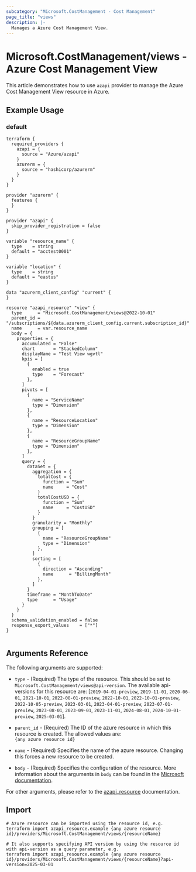```yaml
---
subcategory: "Microsoft.CostManagement - Cost Management"
page_title: "views"
description: |-
  Manages a Azure Cost Management View.
---
```


# Microsoft.CostManagement/views - Azure Cost Management View

This article demonstrates how to use `azapi` provider to manage the Azure Cost Management View resource in Azure.



## Example Usage

### default

```hcl
terraform {
  required_providers {
    azapi = {
      source = "Azure/azapi"
    }
    azurerm = {
      source = "hashicorp/azurerm"
    }
  }
}

provider "azurerm" {
  features {
  }
}

provider "azapi" {
  skip_provider_registration = false
}

variable "resource_name" {
  type    = string
  default = "acctest0001"
}

variable "location" {
  type    = string
  default = "eastus"
}

data "azurerm_client_config" "current" {
}

resource "azapi_resource" "view" {
  type      = "Microsoft.CostManagement/views@2022-10-01"
  parent_id = "/subscriptions/${data.azurerm_client_config.current.subscription_id}"
  name      = var.resource_name
  body = {
    properties = {
      accumulated = "False"
      chart       = "StackedColumn"
      displayName = "Test View wgvtl"
      kpis = [
        {
          enabled = true
          type    = "Forecast"
        },
      ]
      pivots = [
        {
          name = "ServiceName"
          type = "Dimension"
        },
        {
          name = "ResourceLocation"
          type = "Dimension"
        },
        {
          name = "ResourceGroupName"
          type = "Dimension"
        },
      ]
      query = {
        dataSet = {
          aggregation = {
            totalCost = {
              function = "Sum"
              name     = "Cost"
            }
            totalCostUSD = {
              function = "Sum"
              name     = "CostUSD"
            }
          }
          granularity = "Monthly"
          grouping = [
            {
              name = "ResourceGroupName"
              type = "Dimension"
            },
          ]
          sorting = [
            {
              direction = "Ascending"
              name      = "BillingMonth"
            },
          ]
        }
        timeframe = "MonthToDate"
        type      = "Usage"
      }
    }
  }
  schema_validation_enabled = false
  response_export_values    = ["*"]
}


```



## Arguments Reference

The following arguments are supported:

* `type` - (Required) The type of the resource. This should be set to `Microsoft.CostManagement/views@api-version`. The available api-versions for this resource are: [`2019-04-01-preview`, `2019-11-01`, `2020-06-01`, `2021-10-01`, `2022-08-01-preview`, `2022-10-01`, `2022-10-01-preview`, `2022-10-05-preview`, `2023-03-01`, `2023-04-01-preview`, `2023-07-01-preview`, `2023-08-01`, `2023-09-01`, `2023-11-01`, `2024-08-01`, `2024-10-01-preview`, `2025-03-01`].

* `parent_id` - (Required) The ID of the azure resource in which this resource is created. The allowed values are:  
  `{any azure resource id}`

* `name` - (Required) Specifies the name of the azure resource. Changing this forces a new resource to be created.

* `body` - (Required) Specifies the configuration of the resource. More information about the arguments in `body` can be found in the [Microsoft documentation](https://learn.microsoft.com/en-us/azure/templates/Microsoft.CostManagement/views?pivots=deployment-language-terraform).

For other arguments, please refer to the [azapi_resource](https://registry.terraform.io/providers/Azure/azapi/latest/docs/resources/resource) documentation.

## Import

 ```shell
 # Azure resource can be imported using the resource id, e.g.
 terraform import azapi_resource.example {any azure resource id}/providers/Microsoft.CostManagement/views/{resourceName}
 
 # It also supports specifying API version by using the resource id with api-version as a query parameter, e.g.
 terraform import azapi_resource.example {any azure resource id}/providers/Microsoft.CostManagement/views/{resourceName}?api-version=2025-03-01
 ```
